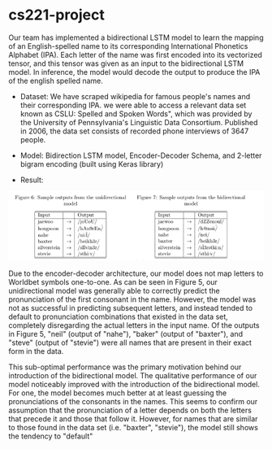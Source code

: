 # cs221-project

Our team has implemented a bidirectional LSTM model to learn the mapping of an English-spelled name to its corresponding International Phonetics Alphabet (IPA). Each letter of the name was first encoded into its vectorized tensor, and this tensor was given as an input to the bidirectional LSTM model. In inference, the model would decode the output to produce the IPA of the english spelled name. 

- Dataset: We have scraped wikipedia for famous people's names and their corresponding IPA. we were  able to access a relevant data set known as CSLU: Spelled and Spoken Words", which was provided by the University of Pennsylvania's Linguistic Data Consortium. Published in 2006, the data set consists of recorded phone interviews of 3647 people.

- Model: Bidirection LSTM model, Encoder-Decoder Schema, and 2-letter bigram encoding (built using Keras library)

- Result: 

![results](https://github.com/jangj8523/cs221-project/blob/master/ipa%20translation%20result.png)

Due to the encoder-decoder architecture, our model does not map letters to Worldbet symbols one-to-one. As can be seen in Figure 5, our unidirectional model was generally able to correctly predict the pronunciation of the first consonant in the name. However, the model was not as successful in predicting subsequent letters, and instead tended to default to pronunciation combinations that existed in the data set, completely disregarding the actual letters in the input name. Of the outputs in Figure 5, "neil" (output of "nahe"), "baker" (output of "baxter"), and "steve" (output of "stevie") were all names that are present in their exact form in the data.

This sub-optimal performance was the primary motivation behind our introduction of the bidirectional model. The qualitative performance of our model noticeably improved with the introduction of the bidirectional model. For one, the model becomes much better at at least guessing the pronunciations of the consonants in the names. This seems to confirm our assumption that the pronunciation of a letter depends on both the letters that precede it and those that follow it. However, for names that are similar to those found in the data set (i.e. "baxter", "stevie"), the model still shows the tendency to "default"
